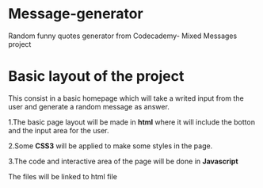 # Message-generator
Random funny quotes generator from Codecademy- Mixed Messages project

Basic layout of the project 
=============================
This consist in a basic homepage which will take a writed input from the user 
and generate a random message as answer. 

1.The basic page layout will be made in **html** where it will include the botton
and the input area for the user.

2.Some **CSS3** will be applied to make some styles in  the page.

3.The code and interactive area of the page will be done in **Javascript**

The files will be linked to html file


 
